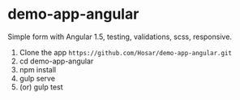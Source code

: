 # demo-app-angular
Simple form with Angular 1.5, testing, validations, scss, responsive.
1) Clone the app `https://github.com/Hosar/demo-app-angular.git`<br/>
2) cd demo-app-angular<br/>
3) npm install<br/>
4) gulp serve <br/>
5) (or) gulp test
